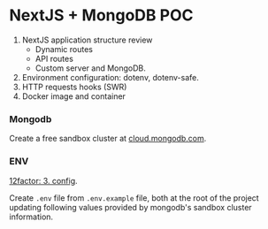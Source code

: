 # NextJS + MongoDB POC

1. NextJS application structure review
   - Dynamic routes
   - API routes
   - Custom server and MongoDB.
2. Environment configuration: dotenv, dotenv-safe.
3. HTTP requests hooks (SWR)
4. Docker image and container

### Mongodb

Create a free sandbox cluster at [cloud.mongodb.com](https://cloud.mongodb.com).

### ENV

[12factor: 3. config](https://12factor.net/config).

Create `.env` file from `.env.example` file, both at the root of the project updating following values provided by mongodb's sandbox cluster information.
